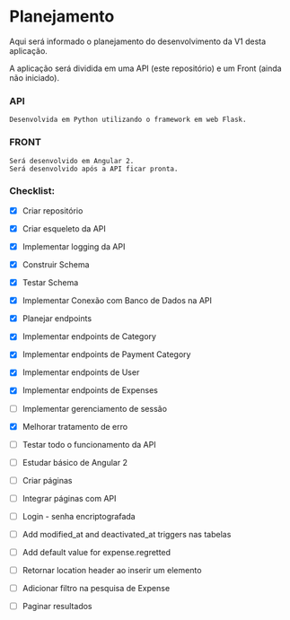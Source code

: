 # Planejamento

Aqui será informado o planejamento do desenvolvimento da V1 desta aplicação.

A aplicação será dividida em uma API (este repositório) e um Front (ainda não iniciado).

### API
	Desenvolvida em Python utilizando o framework em web Flask.


### FRONT
	Será desenvolvido em Angular 2.
	Será desenvolvido após a API ficar pronta.


### Checklist:

- [X] Criar repositório
- [X] Criar esqueleto da API
- [X] Implementar logging da API
- [X] Construir Schema
- [X] Testar Schema
- [X] Implementar Conexão com Banco de Dados na API
- [X] Planejar endpoints
- [X] Implementar endpoints de Category
- [X] Implementar endpoints de Payment Category
- [X] Implementar endpoints de User
- [X] Implementar endpoints de Expenses
- [ ] Implementar gerenciamento de sessão
- [X] Melhorar tratamento de erro
- [ ] Testar todo o funcionamento da API
- [ ] Estudar básico de Angular 2
- [ ] Criar páginas 
- [ ] Integrar páginas com API
- [ ] Login - senha encriptografada
- [ ] Add modified_at and deactivated_at triggers nas tabelas
- [ ] Add default value for expense.regretted
- [ ] Retornar location header ao inserir um elemento
- [ ] Adicionar filtro na pesquisa de Expense
- [ ] Paginar resultados

